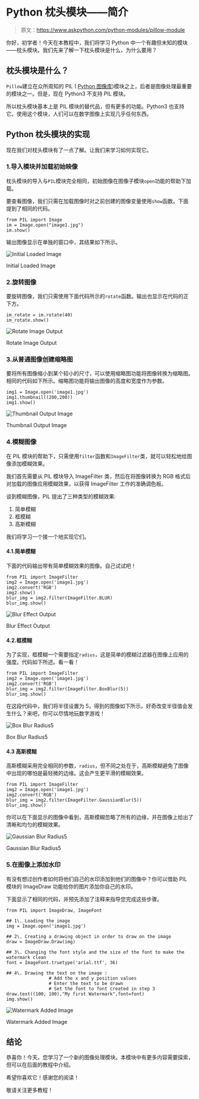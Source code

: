 # Python 枕头模块——简介

> 原文：<https://www.askpython.com/python-modules/pillow-module>

你好，初学者！今天在本教程中，我们将学习 Python 中一个有趣但未知的模块——枕头模块。我们先来了解一下枕头模块是什么，为什么要用？

## 枕头模块是什么？

`Pillow`建立在众所周知的 PIL ( [Python 图像库](https://www.askpython.com/python/examples/edge-detection-in-images))模块之上，后者是图像处理最重要的模块之一。但是，现在 Python3 不支持 PIL 模块。

所以枕头模块基本上是 PIL 模块的替代品，但有更多的功能。Python3 也支持它。使用这个模块，人们可以在数字图像上实现几乎任何东西。

## Python 枕头模块的实现

现在我们对枕头模块有了一点了解。让我们来学习如何实现它。

### 1.导入模块并加载初始映像

枕头模块的导入与`PIL`模块完全相同，初始图像在图像子模块`open`功能的帮助下加载。

要查看图像，我们只需在加载图像时对之前创建的图像变量使用`show`函数。下面提到了相同的代码。

```
from PIL import Image
im = Image.open("image1.jpg")
im.show()

```

输出图像显示在单独的窗口中，其结果如下所示。

![Initial Loaded Image](img/d27be3290e565a7a272e14c5c8f550cd.png)

Initial Loaded Image

### 2.旋转图像

要旋转图像，我们只需使用下面代码所示的`rotate`函数。输出也显示在代码的正下方。

```
im_rotate = im.rotate(40)
im_rotate.show()

```

![Rotate Image Output](img/57c694d3e4b26bec1a75677f18ee2b36.png)

Rotate Image Output

### 3.从普通图像创建缩略图

要将所有图像缩小到某个较小的尺寸，可以使用缩略图功能将图像转换为缩略图。相同的代码如下所示。缩略图功能将输出图像的高度和宽度作为参数。

```
img1 = Image.open('image1.jpg')
img1.thumbnail((200,200))
img1.show()

```

![Thumbnail Output Image](img/0719fb431a54f9af98f4d71c1e84c093.png)

Thumbnail Output Image

### 4.模糊图像

在 PIL 模块的帮助下，只需使用`filter`函数和`ImageFilter`类，就可以轻松地给图像添加模糊效果。

我们首先需要从 PIL 模块导入 ImageFilter 类，然后在将图像转换为 RGB 格式后对加载的图像应用模糊效果，以获得 ImageFilter 工作的准确调色板。

谈到模糊图像，PIL 提出了三种类型的模糊效果:

1.  简单模糊
2.  框模糊
3.  高斯模糊

我们将学习一个接一个地实现它们。

#### 4.1.简单模糊

下面的代码输出带有简单模糊效果的图像。自己试试吧！

```
from PIL import ImageFilter
img2 = Image.open('image1.jpg')
img2.convert('RGB')
img2.show()
blur_img = img2.filter(ImageFilter.BLUR)
blur_img.show()

```

![Blur Effect Output](img/b02cd1e583d45d32bed20c5f6c9ad990.png)

Blur Effect Output

#### 4.2.框模糊

为了实现，框模糊一个需要指定`radius`，这是简单的模糊过滤器在图像上应用的强度。代码如下所述。看一看！

```
from PIL import ImageFilter
img2 = Image.open('image1.jpg')
img2.convert('RGB')
blur_img = img2.filter(ImageFilter.BoxBlur(5))
blur_img.show()

```

在这段代码中，我们将半径设置为 5，得到的图像如下所示。好奇改变半径值会发生什么？来吧，你可以尽情地玩数字游戏！

![Box Blur Radius5](img/746659c365bdace32e8d62581ac00581.png)

Box Blur Radius5

#### 4.3 高斯模糊

高斯模糊采用完全相同的参数，`radius`，但不同之处在于，高斯模糊避免了图像中出现的哪怕是最轻微的边缘。这会产生更平滑的模糊效果。

```
from PIL import ImageFilter
img2 = Image.open('image1.jpg')
img2.convert('RGB')
blur_img = img2.filter(ImageFilter.GaussianBlur(5))
blur_img.show()

```

你可以在下面显示的图像中看到，高斯模糊忽略了所有的边缘，并在图像上给出了清晰和均匀的模糊效果。

![Gaussian Blur Radius5](img/cc781aae4bbc1eeb2176e99adbe4cd91.png)

Gaussian Blur Radius5

### 5.在图像上添加水印

有没有想过创作者如何将他们自己的水印添加到他们的图像中？你可以借助 PIL 模块的 ImageDraw 功能给你的图片添加你自己的水印。

下面显示了相同的代码，并预先添加了注释来指导您完成这些步骤。

```
from PIL import ImageDraw, ImageFont

## 1\. Loading the image
img = Image.open('image1.jpg')

## 2\. Creating a drawing object in order to draw on the image
draw = ImageDraw.Draw(img)

## 3\. Changing the font style and the size of the font to make the watermark clean
font = ImageFont.truetype('arial.ttf', 36)

## 4\. Drawing the text on the image : 
                # Add the x and y position values
                # Enter the text to be drawn
                # Set the font to font created in step 3
draw.text((100, 100),"My first Watermark",font=font)
img.show()

```

![Watermark Added Image](img/8ed270554945b6ae9189c7c33e760803.png)

Watermark Added Image

## 结论

恭喜你！今天，您学习了一个新的图像处理模块。本模块中有更多内容需要探索，但可以在后面的教程中介绍。

希望你喜欢它！感谢您的阅读！

敬请关注更多教程！